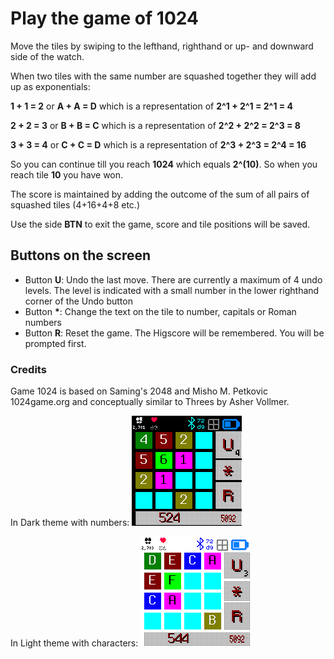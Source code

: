 
# Play the game of 1024

Move the tiles by swiping to the lefthand, righthand or up- and downward side of the watch.

When two tiles with the same number are squashed together they will add up as exponentials:

**1 + 1 = 2** or **A + A = D**  which is a representation of  **2^1 + 2^1 = 2^1 = 4**

**2 + 2 = 3** or **B + B = C**  which is a representation of  **2^2 + 2^2 = 2^3 = 8**

**3 + 3 = 4** or **C + C = D** which is a representation of  **2^3 +  2^3 = 2^4 = 16**

So you can continue till you reach **1024** which equals **2^(10)**. So when you reach tile **10** you have won.

The score is maintained by adding the outcome of the sum of all pairs of squashed tiles (4+16+4+8 etc.)

Use the side **BTN** to exit the game, score and tile positions will be saved.

## Buttons on the screen

 - Button **U**: Undo the last move. There are currently a maximum of 4 undo levels. The level is indicated with a small number in the lower righthand corner of the Undo button
 - Button **\***:  Change the text on the tile to number, capitals or Roman numbers
 - Button **R**: Reset the game. The Higscore will be remembered. You will be prompted first.

### Credits

Game 1024 is based on Saming's 2048 and Misho M. Petkovic 1024game.org and conceptually similar to Threes by Asher Vollmer.

In Dark theme with numbers:
![Screenshot from the Banglejs 2 watch with the game in dark theme](./game1024_sc_dump_dark.png)

In Light theme with characters:
![Screenshot from the Banglejs 2 watch with the game in light theme](./game1024_sc_dump_light.png)